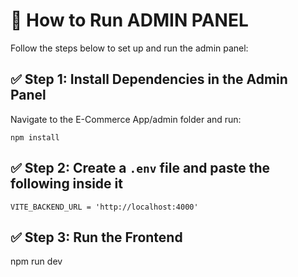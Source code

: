 # 🚀 How to Run ADMIN PANEL
Follow the steps below to set up and run the admin panel:

## ✅ Step 1: Install Dependencies in the Admin Panel
 Navigate to the E-Commerce App/admin folder and run:
```
npm install
```
## ✅ Step 2: Create a `.env` file and paste the following inside it
```
VITE_BACKEND_URL = 'http://localhost:4000' 
```

## ✅ Step 3: Run the Frontend
npm run dev
